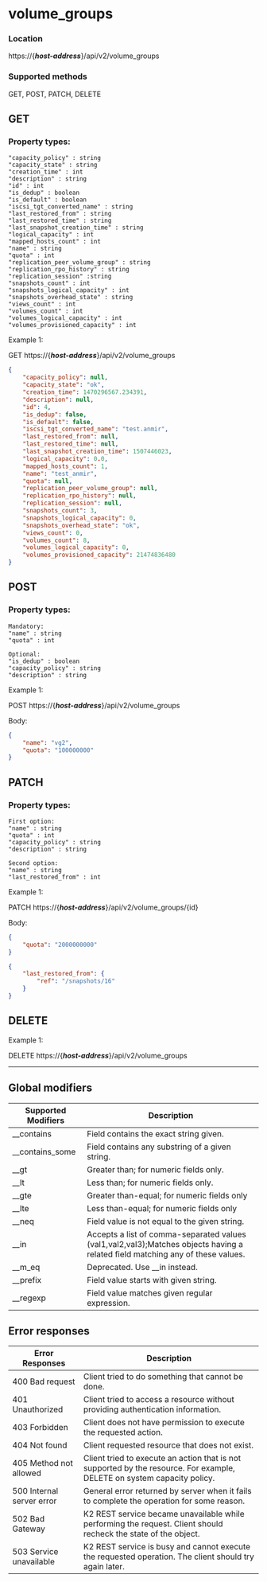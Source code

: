 # volume_groups

### Location
https://{***host-address***}/api/v2/volume_groups

### Supported methods
GET, POST, PATCH, DELETE


## GET

### Property types:
 ```text
"capacity_policy" : string
"capacity_state" : string
"creation_time" : int
"description" : string
"id" : int
"is_dedup" : boolean
"is_default" : boolean
"iscsi_tgt_converted_name" : string
"last_restored_from" : string
"last_restored_time" : string
"last_snapshot_creation_time" : string
"logical_capacity" : int
"mapped_hosts_count" : int
"name" : string
"quota" : int
"replication_peer_volume_group" : string
"replication_rpo_history" : string
"replication_session" :string
"snapshots_count" : int
"snapshots_logical_capacity" : int
"snapshots_overhead_state" : string
"views_count" : int
"volumes_count" : int
"volumes_logical_capacity" : int
"volumes_provisioned_capacity" : int
 ```
Example 1:

GET https://{***host-address***}/api/v2/volume_groups
```json
{
    "capacity_policy": null,
    "capacity_state": "ok",
    "creation_time": 1470296567.234391,
    "description": null,
    "id": 4,
    "is_dedup": false,
    "is_default": false,
    "iscsi_tgt_converted_name": "test.anmir",
    "last_restored_from": null,
    "last_restored_time": null,
    "last_snapshot_creation_time": 1507446023,
    "logical_capacity": 0.0,
    "mapped_hosts_count": 1,
    "name": "test_anmir",
    "quota": null,
    "replication_peer_volume_group": null,
    "replication_rpo_history": null,
    "replication_session": null,
    "snapshots_count": 3,
    "snapshots_logical_capacity": 0,
    "snapshots_overhead_state": "ok",
    "views_count": 0,
    "volumes_count": 8,
    "volumes_logical_capacity": 0,
    "volumes_provisioned_capacity": 21474836480
}
```

## POST

### Property types:
 ```text
Mandatory: 
"name" : string
"quota" : int

Optional: 
"is_dedup" : boolean
"capacity_policy" : string
"description" : string
 ```

Example 1:

POST https://{***host-address***}/api/v2/volume_groups

Body:
```json
{
    "name": "vg2", 
    "quota": "100000000"
}
```

## PATCH

### Property types:
 ```text
First option:
"name" : string
"quota" : int
"capacity_policy" : string
"description" : string

Second option:
"name" : string
"last_restored_from" : int
 ```

Example 1:

PATCH https://{***host-address***}/api/v2/volume_groups/{id}

Body:
```json
{
    "quota": "2000000000"
}
```
```json
{
    "last_restored_from": {
        "ref": "/snapshots/16"
    }
}
```

## DELETE

Example 1:

DELETE https://{***host-address***}/api/v2/volume_groups

---

## Global modifiers
| Supported Modifiers	| Description|
|-----------------------|------------|
|__contains	|Field contains the exact string given.|
|__contains_some	|Field contains any substring of a given string.|
|__gt	|Greater than; for numeric fields only.|
|__lt	|Less than; for numeric fields only.|
|__gte	|Greater than-equal; for numeric fields only|
|__lte	|Less than-equal; for numeric fields only|
|__neq	|Field value is not equal to the given string.|
|__in	|Accepts a list of comma-separated values (val1,val2,val3);Matches objects having a related field matching any of these values.|
|__m_eq	|Deprecated. Use __in instead.|
|__prefix	|Field value starts with given string.|
|__regexp	|Field value matches given regular expression.|

## Error responses

| Error Responses	| Description |
|-------------------|-------------|
|400 Bad request	|Client tried to do something that cannot be done.
|401 Unauthorized	|Client tried to access a resource without providing authentication information.
|403 Forbidden	|Client does not have permission to execute the requested action.
|404 Not found	|Client requested resource that does not exist.
|405 Method not allowed	|Client tried to execute an action that is not supported by the resource. For example, DELETE on system capacity policy.
|500 Internal server error	|General error returned by server when it fails to complete the operation for some reason.
|502 Bad Gateway	|K2 REST service became unavailable while performing the request. Client should recheck the state of the object.
|503 Service unavailable	|K2 REST service is busy and cannot execute the requested operation. The client should try again later.
